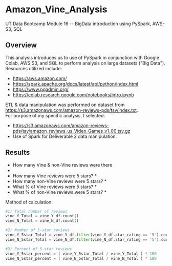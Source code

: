 # Amazon_Vine_Analysis
UT Data Bootcamp Module 16 -- BigData introduction using PySpark, AWS-S3, SQL
<!--
There is a title, and there are multiple sections (2 pt)
Each section has a heading and subheading (2 pt)
Links to images are working, and code is formatted and displayed correctly (2 pt).
-->

<!--
Overview of the analysis: Explain the purpose of this analysis.
The purpose of this analysis is well defined (3 pt)
-->
## Overview

This analysis introduces us to use of PySpark in conjunction with Google Colab, AWS S3, and SQL to perform analysis on large datasets ("Big Data").
Resources utilized include:
* https://aws.amazon.com/
* https://spark.apache.org/docs/latest/api/python/index.html
* https://www.pgadmin.org/
* https://colab.research.google.com/notebooks/intro.ipynb

ETL & data manipulation was performed on dataset from https://s3.amazonaws.com/amazon-reviews-pds/tsv/index.txt.  
For purpose of my specific analysis, I selected:
* https://s3.amazonaws.com/amazon-reviews-pds/tsv/amazon_reviews_us_Video_Games_v1_00.tsv.gz
* Use of Spark for Deliverable 2 data manipulation.

<!--
Results: Using bulleted lists and images of DataFrames as support, address the following questions:
How many Vine reviews and non-Vine reviews were there?
How many Vine reviews were 5 stars? How many non-Vine reviews were 5 stars?
What percentage of Vine reviews were 5 stars? What percentage of non-Vine reviews were 5 stars?
There is a bulleted list that addresses the three questions for unpaid and paid program reviews (7 pt)
-->
## Results

*  How many Vine & non-Vine reviews were there
  * 
* How many Vine reviews were 5 stars?
  *  
* How many non-Vine reviews were 5 stars?
  *  
* What % of Vine reviews were 5 stars?
  * 
* What % of non-Vine reviews were 5 stars?
  * 

Method of calculation:
``` Python
#1) Total number of reviews
vine_Y_Total = vine_Y_df.count()
vine_N_Total = vine_N_df.count()

#2) Number of 5-star reviews
vine_Y_5star_Total = vine_Y_df.filter(vine_Y_df.star_rating == '5').count()
vine_N_5star_Total = vine_N_df.filter(vine_N_df.star_rating == '5').count()

#3) Percent of 5-star reviews
vine_Y_5star_percent = ( vine_Y_5star_Total / vine_Y_Total ) * 100
vine_N_5star_percent = ( vine_N_5star_Total / vine_N_Total ) * 100
```

<!--
Summary: In your summary, state if there is any positivity bias for reviews in the Vine program. Use the results of your analysis to support your statement. Then, provide one additional analysis that you could do with the dataset to support your statement.
The summary states whether or not there is bias, and the results support this statement (2 pt)
An additional analysis is recommended to support the statement (2 pt)
-->
